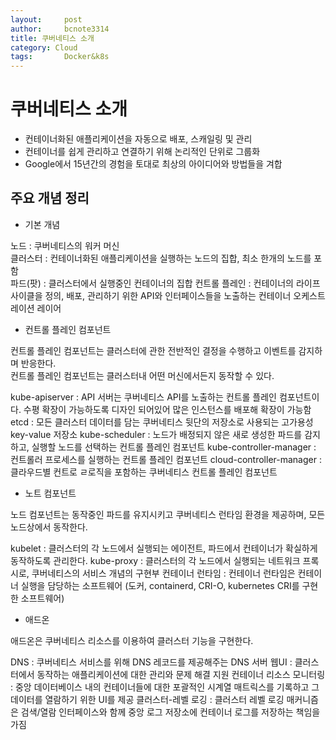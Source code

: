 ```yaml
---
layout:     post
author:     bcnote3314
title: 쿠버네티스 소개
category: Cloud
tags: 		Docker&k8s
---
```


# 쿠버네티스 소개 

* 컨테이너화된 애플리케이션을 자동으로 배포, 스캐일링 및 관리
* 컨테이너를 쉽게 관리하고 연결하기 위해 논리적인 단위로 그룹화
* Google에서 15년간의 경험을 토대로 최상의 아이디어와 방법들을 겨합

## 주요 개념 정리

* 기본 개념

노드 : 쿠버네티스의 워커 머신  
클러스터 : 컨테이너화된 애플리케이션을 실행하는 노드의 집합, 최소 한개의 노드를 포함  
파드(팟) : 클러스터에서 실행중인 컨테이너의 집합
컨트롤 플레인 : 컨테이너의 라이프사이클을 정의, 배포, 관리하기 위한 API와 인터페이스들을 노출하는 컨테이너 오케스트레이션 레이어

* 컨트롤 플레인 컴포넌트 

컨트롤 플레인 컴포넌트는 클러스터에 관한 전반적인 결정을 수행하고 이벤트를 감지하며 반응한다.  
컨트롤 플레인 컴포넌트는 클러스터내 어떤 머신에서든지 동작할 수 있다.


kube-apiserver : API 서버는 쿠버네티스 API를 노출하는 컨트롤 플레인 컴포넌트이다.  수평 확장이 가능하도록 디자인 되어있어 많은 인스턴스를 배포해 확장이 가능함
etcd : 모든 클러스터 데이터를 담는 쿠버네티스 뒷단의 저장소로 사용되는 고가용성 key-value 저장소
kube-scheduler : 노드가 배정되지 않은 새로 생성한 파드를 감지하고, 실행할 노드를 선택하는 컨트롤 플레인 컴포넌트
kube-controller-manager : 컨트롤러 프로세스를 실행하는 컨트롤 플레인 컴포넌트
cloud-controller-manager : 클라우드별 컨트로 ㄹ로직을 포함하는 쿠버네티스 컨트롤 플레인 컴포넌트

* 노트 컴포넌트 

노드 컴포넌트는 동작중인 파드를 유지시키고 쿠버네티스 런타임 환경을 제공하며, 모든 노드상에서 동작한다.

kubelet :  클러스터의 각 노드에서 실행되는 에이전트, 파드에서 컨테이너가 확실하게 동작하도록 관리한다.
kube-proxy : 클러스터의 각 노드에서 실행되는 네트워크 프록시로, 쿠버네티스의 서비스 개념의 구현부
컨테이너 런타임 : 컨테이너 런타임은 컨테이너 실행을 담당하는 소프트웨어 (도커, containerd, CRI-O, kubernetes CRI를 구현한 소프트웨어)

* 애드온

애드온은 쿠버네티스 리소스를 이용하여 클러스터 기능을 구현한다.  

DNS : 쿠버네티스 서비스를 위해 DNS 레코드를 제공해주는 DNS 서버
웹UI : 클러스터에서 동작하는 애플리케이션에 대한 관리와 문제 해결 지원
컨테이너 리소스 모니터링 : 중앙 데이터베이스 내의 컨테이너들에 대한 포괄적인 시계열 매트릭스를 기록하고 그 데이터를 열람하기 위한 UI를 제공
클러스터-레벨 로깅 : 클러스터 레벨 로깅 매커니즘은 검색/열람 인터페이스와 함께 중앙 로그 저장소에 컨테이너 로그를 저장하는 책임을 가짐